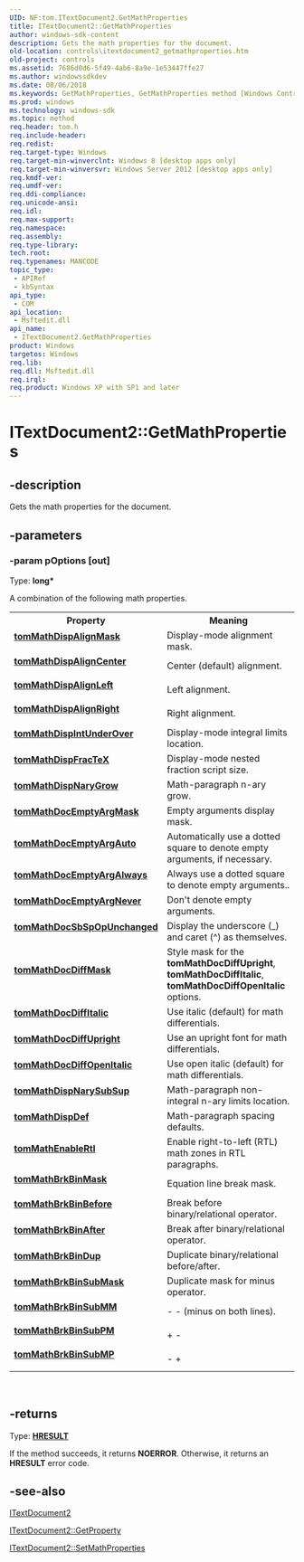 ```yaml
---
UID: NF:tom.ITextDocument2.GetMathProperties
title: ITextDocument2::GetMathProperties
author: windows-sdk-content
description: Gets the math properties for the document.
old-location: controls\itextdocument2_getmathproperties.htm
old-project: controls
ms.assetid: 7686d0d6-5f49-4ab6-8a9e-1e53447ffe27
ms.author: windowssdkdev
ms.date: 08/06/2018
ms.keywords: GetMathProperties, GetMathProperties method [Windows Controls], GetMathProperties method [Windows Controls],ITextDocument2 interface, ITextDocument2 interface [Windows Controls],GetMathProperties method, ITextDocument2.GetMathProperties, ITextDocument2::GetMathProperties, controls.itextdocument2_getmathproperties, tom/ITextDocument2::GetMathProperties, tomMathBrkBinAfter, tomMathBrkBinBefore, tomMathBrkBinDup, tomMathBrkBinMask, tomMathBrkBinSubMM, tomMathBrkBinSubMP, tomMathBrkBinSubMask, tomMathBrkBinSubPM, tomMathDispAlignCenter, tomMathDispAlignLeft, tomMathDispAlignMask, tomMathDispAlignRight, tomMathDispDef, tomMathDispFracTeX, tomMathDispIntUnderOver, tomMathDispNaryGrow, tomMathDispNarySubSup, tomMathDocDiffItalic, tomMathDocDiffMask, tomMathDocDiffOpenItalic, tomMathDocDiffUpright, tomMathDocEmptyArgAlways, tomMathDocEmptyArgAuto, tomMathDocEmptyArgMask, tomMathDocEmptyArgNever, tomMathDocSbSpOpUnchanged, tomMathEnableRtl
ms.prod: windows
ms.technology: windows-sdk
ms.topic: method
req.header: tom.h
req.include-header: 
req.redist: 
req.target-type: Windows
req.target-min-winverclnt: Windows 8 [desktop apps only]
req.target-min-winversvr: Windows Server 2012 [desktop apps only]
req.kmdf-ver: 
req.umdf-ver: 
req.ddi-compliance: 
req.unicode-ansi: 
req.idl: 
req.max-support: 
req.namespace: 
req.assembly: 
req.type-library: 
tech.root: 
req.typenames: MANCODE
topic_type:
 - APIRef
 - kbSyntax
api_type:
 - COM
api_location:
 - Msftedit.dll
api_name:
 - ITextDocument2.GetMathProperties
product: Windows
targetos: Windows
req.lib: 
req.dll: Msftedit.dll
req.irql: 
req.product: Windows XP with SP1 and later
---
```


# ITextDocument2::GetMathProperties


## -description


Gets the math properties for the document.


## -parameters




### -param pOptions [out]

Type: <b>long*</b>

A combination of the following math properties. 

<table>
<tr>
<th>Property</th>
<th>Meaning</th>
</tr>
<tr>
<td width="40%"><a id="tomMathDispAlignMask"></a><a id="tommathdispalignmask"></a><a id="TOMMATHDISPALIGNMASK"></a><dl>
<dt><b><a href="tomconstants.htm">tomMathDispAlignMask</a></b></dt>
</dl>
</td>
<td width="60%">
Display-mode alignment mask.

</td>
</tr>
<tr>
<td width="40%"><a id="tomMathDispAlignCenter"></a><a id="tommathdispaligncenter"></a><a id="TOMMATHDISPALIGNCENTER"></a><dl>
<dt><b><a href="tomconstants.htm">tomMathDispAlignCenter</a></b></dt>
</dl>
</td>
<td width="60%">
Center (default) alignment.

</td>
</tr>
<tr>
<td width="40%"><a id="tomMathDispAlignLeft"></a><a id="tommathdispalignleft"></a><a id="TOMMATHDISPALIGNLEFT"></a><dl>
<dt><b><a href="tomconstants.htm">tomMathDispAlignLeft</a></b></dt>
</dl>
</td>
<td width="60%">
Left alignment.

</td>
</tr>
<tr>
<td width="40%"><a id="tomMathDispAlignRight"></a><a id="tommathdispalignright"></a><a id="TOMMATHDISPALIGNRIGHT"></a><dl>
<dt><b><a href="tomconstants.htm">tomMathDispAlignRight</a></b></dt>
</dl>
</td>
<td width="60%">
Right alignment.

</td>
</tr>
<tr>
<td width="40%"><a id="tomMathDispIntUnderOver"></a><a id="tommathdispintunderover"></a><a id="TOMMATHDISPINTUNDEROVER"></a><dl>
<dt><b><a href="tomconstants.htm">tomMathDispIntUnderOver</a></b></dt>
</dl>
</td>
<td width="60%">
Display-mode integral limits location.

</td>
</tr>
<tr>
<td width="40%"><a id="tomMathDispFracTeX"></a><a id="tommathdispfractex"></a><a id="TOMMATHDISPFRACTEX"></a><dl>
<dt><b><a href="tomconstants.htm">tomMathDispFracTeX</a></b></dt>
</dl>
</td>
<td width="60%">
Display-mode nested fraction script size.

</td>
</tr>
<tr>
<td width="40%"><a id="tomMathDispNaryGrow"></a><a id="tommathdispnarygrow"></a><a id="TOMMATHDISPNARYGROW"></a><dl>
<dt><b><a href="tomconstants.htm">tomMathDispNaryGrow</a></b></dt>
</dl>
</td>
<td width="60%">
Math-paragraph n-ary grow.

</td>
</tr>
<tr>
<td width="40%"><a id="tomMathDocEmptyArgMask"></a><a id="tommathdocemptyargmask"></a><a id="TOMMATHDOCEMPTYARGMASK"></a><dl>
<dt><b><a href="tomconstants.htm">tomMathDocEmptyArgMask</a></b></dt>
</dl>
</td>
<td width="60%">
Empty arguments display mask.

</td>
</tr>
<tr>
<td width="40%"><a id="tomMathDocEmptyArgAuto_"></a><a id="tommathdocemptyargauto_"></a><a id="TOMMATHDOCEMPTYARGAUTO_"></a><dl>
<dt><b><a href="tomconstants.htm">tomMathDocEmptyArgAuto </a></b></dt>
</dl>
</td>
<td width="60%">
Automatically use a dotted square to denote empty arguments, if necessary.

</td>
</tr>
<tr>
<td width="40%"><a id="tomMathDocEmptyArgAlways"></a><a id="tommathdocemptyargalways"></a><a id="TOMMATHDOCEMPTYARGALWAYS"></a><dl>
<dt><b><a href="tomconstants.htm">tomMathDocEmptyArgAlways</a></b></dt>
</dl>
</td>
<td width="60%">
Always use a dotted square to denote empty arguments..

</td>
</tr>
<tr>
<td width="40%"><a id="tomMathDocEmptyArgNever"></a><a id="tommathdocemptyargnever"></a><a id="TOMMATHDOCEMPTYARGNEVER"></a><dl>
<dt><b><a href="tomconstants.htm">tomMathDocEmptyArgNever</a></b></dt>
</dl>
</td>
<td width="60%">
Don't denote empty arguments. 

</td>
</tr>
<tr>
<td width="40%"><a id="tomMathDocSbSpOpUnchanged"></a><a id="tommathdocsbspopunchanged"></a><a id="TOMMATHDOCSBSPOPUNCHANGED"></a><dl>
<dt><b><a href="tomconstants.htm">tomMathDocSbSpOpUnchanged</a></b></dt>
</dl>
</td>
<td width="60%">
Display the underscore (_) and caret (^) as themselves.

</td>
</tr>
<tr>
<td width="40%"><a id="tomMathDocDiffMask"></a><a id="tommathdocdiffmask"></a><a id="TOMMATHDOCDIFFMASK"></a><dl>
<dt><b><a href="tomconstants.htm">tomMathDocDiffMask</a></b></dt>
</dl>
</td>
<td width="60%">
Style mask for the <b>tomMathDocDiffUpright</b>, <b>tomMathDocDiffItalic</b>, <b>tomMathDocDiffOpenItalic </b>options.

</td>
</tr>
<tr>
<td width="40%"><a id="tomMathDocDiffItalic"></a><a id="tommathdocdiffitalic"></a><a id="TOMMATHDOCDIFFITALIC"></a><dl>
<dt><b><a href="tomconstants.htm">tomMathDocDiffItalic</a></b></dt>
</dl>
</td>
<td width="60%">
Use italic (default) for math differentials.

</td>
</tr>
<tr>
<td width="40%"><a id="tomMathDocDiffUpright"></a><a id="tommathdocdiffupright"></a><a id="TOMMATHDOCDIFFUPRIGHT"></a><dl>
<dt><b><a href="tomconstants.htm">tomMathDocDiffUpright</a></b></dt>
</dl>
</td>
<td width="60%">
Use an upright font for math differentials.

</td>
</tr>
<tr>
<td width="40%"><a id="tomMathDocDiffOpenItalic"></a><a id="tommathdocdiffopenitalic"></a><a id="TOMMATHDOCDIFFOPENITALIC"></a><dl>
<dt><b><a href="tomconstants.htm">tomMathDocDiffOpenItalic</a></b></dt>
</dl>
</td>
<td width="60%">
Use open italic (default) for math differentials.

</td>
</tr>
<tr>
<td width="40%"><a id="tomMathDispNarySubSup"></a><a id="tommathdispnarysubsup"></a><a id="TOMMATHDISPNARYSUBSUP"></a><dl>
<dt><b><a href="tomconstants.htm">tomMathDispNarySubSup</a></b></dt>
</dl>
</td>
<td width="60%">
Math-paragraph non-integral n-ary limits location.

</td>
</tr>
<tr>
<td width="40%"><a id="tomMathDispDef"></a><a id="tommathdispdef"></a><a id="TOMMATHDISPDEF"></a><dl>
<dt><b><a href="tomconstants.htm">tomMathDispDef</a></b></dt>
</dl>
</td>
<td width="60%">
Math-paragraph spacing defaults.

</td>
</tr>
<tr>
<td width="40%"><a id="tomMathEnableRtl"></a><a id="tommathenablertl"></a><a id="TOMMATHENABLERTL"></a><dl>
<dt><b><a href="tomconstants.htm">tomMathEnableRtl</a></b></dt>
</dl>
</td>
<td width="60%">
Enable right-to-left (RTL) math zones in RTL paragraphs.

</td>
</tr>
<tr>
<td width="40%"><a id="tomMathBrkBinMask"></a><a id="tommathbrkbinmask"></a><a id="TOMMATHBRKBINMASK"></a><dl>
<dt><b><a href="tomconstants.htm">tomMathBrkBinMask</a></b></dt>
</dl>
</td>
<td width="60%">
Equation line break mask.

</td>
</tr>
<tr>
<td width="40%"><a id="tomMathBrkBinBefore"></a><a id="tommathbrkbinbefore"></a><a id="TOMMATHBRKBINBEFORE"></a><dl>
<dt><b><a href="tomconstants.htm">tomMathBrkBinBefore</a></b></dt>
</dl>
</td>
<td width="60%">
Break before binary/relational operator.

</td>
</tr>
<tr>
<td width="40%"><a id="tomMathBrkBinAfter"></a><a id="tommathbrkbinafter"></a><a id="TOMMATHBRKBINAFTER"></a><dl>
<dt><b><a href="tomconstants.htm">tomMathBrkBinAfter</a></b></dt>
</dl>
</td>
<td width="60%">
Break after binary/relational operator.

</td>
</tr>
<tr>
<td width="40%"><a id="tomMathBrkBinDup"></a><a id="tommathbrkbindup"></a><a id="TOMMATHBRKBINDUP"></a><dl>
<dt><b><a href="tomconstants.htm">tomMathBrkBinDup</a></b></dt>
</dl>
</td>
<td width="60%">
Duplicate binary/relational before/after.

</td>
</tr>
<tr>
<td width="40%"><a id="tomMathBrkBinSubMask"></a><a id="tommathbrkbinsubmask"></a><a id="TOMMATHBRKBINSUBMASK"></a><dl>
<dt><b><a href="tomconstants.htm">tomMathBrkBinSubMask</a></b></dt>
</dl>
</td>
<td width="60%">
Duplicate mask for minus operator.

</td>
</tr>
<tr>
<td width="40%"><a id="tomMathBrkBinSubMM"></a><a id="tommathbrkbinsubmm"></a><a id="TOMMATHBRKBINSUBMM"></a><dl>
<dt><b><a href="tomconstants.htm">tomMathBrkBinSubMM</a></b></dt>
</dl>
</td>
<td width="60%">
- - (minus on both lines).

</td>
</tr>
<tr>
<td width="40%"><a id="tomMathBrkBinSubPM"></a><a id="tommathbrkbinsubpm"></a><a id="TOMMATHBRKBINSUBPM"></a><dl>
<dt><b><a href="tomconstants.htm">tomMathBrkBinSubPM</a></b></dt>
</dl>
</td>
<td width="60%">
+ -

</td>
</tr>
<tr>
<td width="40%"><a id="tomMathBrkBinSubMP"></a><a id="tommathbrkbinsubmp"></a><a id="TOMMATHBRKBINSUBMP"></a><dl>
<dt><b><a href="tomconstants.htm">tomMathBrkBinSubMP</a></b></dt>
</dl>
</td>
<td width="60%">
- +

</td>
</tr>
</table>
 


## -returns



Type: <b><a href="https://msdn.microsoft.com/4553cafc-450e-4493-a4d4-cb6e2f274d46">HRESULT</a></b>

If the method succeeds, it returns <b>NOERROR</b>. Otherwise, it returns an <b>HRESULT</b> error code.




## -see-also




<a href="https://msdn.microsoft.com/0b0a54d7-7606-41f6-b8be-6367d9180ef4">ITextDocument2</a>



<a href="https://msdn.microsoft.com/30775a51-0e63-453e-ac94-39d4510002f0">  ITextDocument2::GetProperty</a>



<a href="https://msdn.microsoft.com/a688354b-b231-44fc-9cfb-32c8e8b1361f">  ITextDocument2::SetMathProperties</a>
 

 

